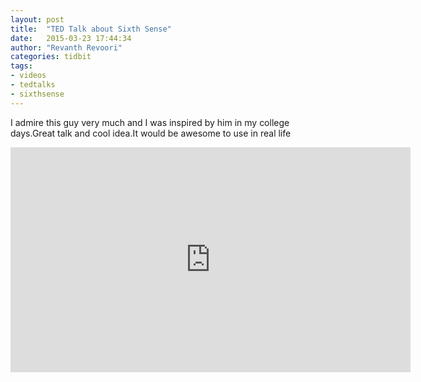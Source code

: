 ```yaml
---
layout: post
title:  "TED Talk about Sixth Sense"
date:   2015-03-23 17:44:34
author: "Revanth Revoori"
categories: tidbit
tags:
- videos
- tedtalks
- sixthsense
---
```

<div><p>I admire this guy very much and I was inspired by him in my college days.Great talk and cool idea.It would be awesome to use in real life</p></div>
<div class="video">
<iframe src="https://embed-ssl.ted.com/talks/pattie_maes_demos_the_sixth_sense.html" width="640" height="360" frameborder="0" scrolling="no" webkitAllowFullScreen mozallowfullscreen allowFullScreen></iframe>
</div>